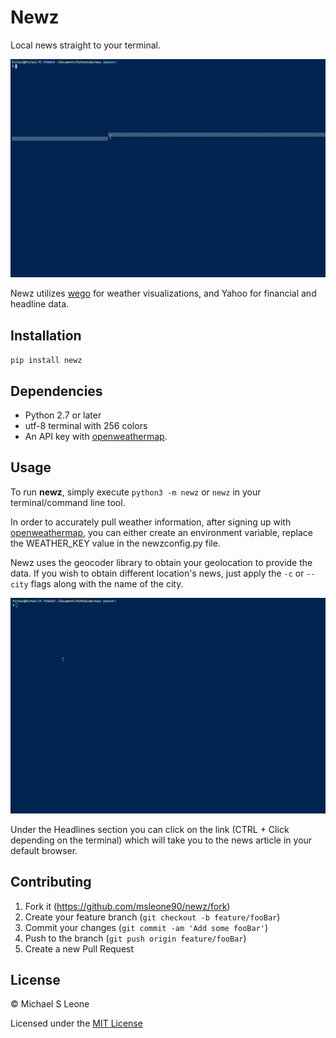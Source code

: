 # Newz
Local news straight to your terminal. 

![](newz1.gif)

Newz utilizes [wego](https://github.com/schachmat/wego) for weather visualizations, and Yahoo for financial and headline data.

## Installation
`pip install newz`

## Dependencies
  * Python 2.7 or later
  * utf-8 terminal with 256 colors
  * An API key with [openweathermap](https://home.openweathermap.org/users/sign_up).

## Usage
To run **newz**, simply execute `python3 -m newz` or `newz` in your terminal/command line tool.

In order to accurately pull weather information, after signing up with [openweathermap](https://home.openweathermap.org/users/sign_up), you can either create an environment variable,
replace the WEATHER_KEY value in the newzconfig.py file.

Newz uses the geocoder library to obtain your geolocation to provide the data. If you wish to obtain different location's news, just apply the `-c` or `--city` flags along with the name of the city.

![](newz2.gif)

Under the Headlines section you can click on the link (CTRL + Click depending on the terminal) which will take you to the news article in your default browser.

## Contributing

1. Fork it (<https://github.com/msleone90/newz/fork>)
2. Create your feature branch (`git checkout -b feature/fooBar`)
3. Commit your changes (`git commit -am 'Add some fooBar'`)
4. Push to the branch (`git push origin feature/fooBar`)
5. Create a new Pull Request

## License

© Michael S Leone

Licensed under the [MIT License](../LICENSE)
